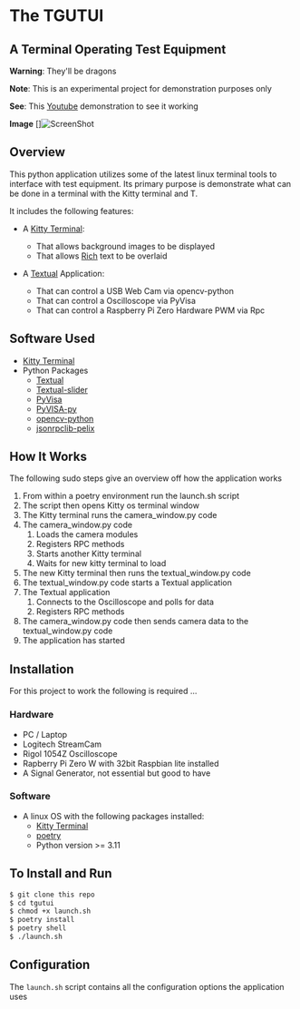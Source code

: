 # The TGUTUI

## A Terminal Operating Test Equipment

**Warning**: They'll be dragons

**Note**: This is an experimental project for demonstration purposes only

**See**: This [Youtube](https://www.youtube.com/watch?v=uiTUZpZKRJw) demonstration to see it working

**Image** []![ScreenShot](https://www.tgu-ltd.uk/img/tgutui.png)

## Overview

This python application utilizes some of the latest linux terminal tools to interface with test equipment.
Its primary purpose is demonstrate what can be done in a terminal with the Kitty terminal and T.

It includes the following features:

* A [Kitty Terminal](https://sw.kovidgoyal.net/kitty/quickstart/):
  * That allows background images to be displayed
  * That allows [Rich](https://pypi.org/project/rich/) text to be overlaid

* A [Textual](https://textual.textualize.io/) Application:
  * That can control a USB Web Cam via opencv-python
  * That can control a Oscilloscope via PyVisa
  * That can control a Raspberry Pi Zero Hardware PWM via Rpc

## Software Used

* [Kitty Terminal](https://sw.kovidgoyal.net/kitty/quickstart/)
* Python Packages
  * [Textual](https://textual.textualize.io/)
  * [Textual-slider](https://pypi.org/project/textual-slider/)
  * [PyVisa](https://pypi.org/project/PyVISA/)
  * [PyVISA-py](https://pypi.org/project/PyVISA-py/)
  * [opencv-python](https://pypi.org/project/opencv-python/)
  * [jsonrpclib-pelix](https://pypi.org/project/jsonrpclib-pelix/)

## How It Works

The following sudo steps give an overview off how the application works

1. From within a poetry environment run the launch.sh script
2. The script then opens Kitty os terminal window
3. The Kitty terminal runs the camera_window.py code
4. The camera_window.py code
   1. Loads the camera modules
   2. Registers RPC methods
   3. Starts another Kitty terminal
   4. Waits for new kitty terminal to load
5. The new Kitty terminal then runs the textual_window.py code
6. The textual_window.py code starts a Textual application
7. The Textual application
      1. Connects to the Oscilloscope and polls for data
      2. Registers RPC methods
8. The camera_window.py code then sends camera data to the textual_window.py code
9. The application has started

## Installation

For this project to work the following is required ...

### Hardware

* PC / Laptop
* Logitech StreamCam
* Rigol 1054Z Oscilloscope
* Rapberry Pi Zero W with 32bit Raspbian lite installed
* A Signal Generator, not essential but good to have

### Software

* A linux OS with the following packages installed:
  * [Kitty Terminal](https://sw.kovidgoyal.net/kitty/quickstart/)
  * [poetry](https://python-poetry.org/)
  * Python version >= 3.11

## To Install and Run

```bash
$ git clone this repo
$ cd tgutui
$ chmod +x launch.sh
$ poetry install
$ poetry shell
$ ./launch.sh
```


## Configuration

The `launch.sh` script contains all the configuration options the application uses

